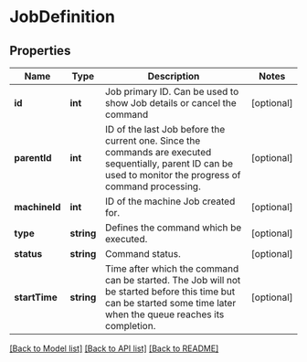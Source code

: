 # JobDefinition

## Properties
Name | Type | Description | Notes
------------ | ------------- | ------------- | -------------
**id** | **int** | Job primary ID. Can be used to show Job details or cancel the command | [optional] 
**parentId** | **int** | ID of the last Job before the current one. Since the commands are executed sequentially, parent ID can be used to monitor the progress of command processing. | [optional] 
**machineId** | **int** | ID of the machine Job created for. | [optional] 
**type** | **string** | Defines the command which be executed. | [optional] 
**status** | **string** | Command status. | [optional] 
**startTime** | **string** | Time after which the command can be started. The Job will not be started before this time but can be started some time later when the queue reaches its completion. | [optional] 

[[Back to Model list]](../../README.md#documentation-for-models) [[Back to API list]](../../README.md#documentation-for-api-endpoints) [[Back to README]](../../README.md)

